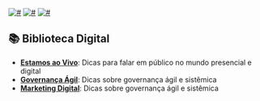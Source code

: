 [![#](https://img.shields.io/badge/licence-CC--BY--4.0-blue.svg?style=flat-square)](#) [![#](https://img.shields.io/badge/file_types-pdf-red.svg?style=flat-square)](#) [![#](https://img.shields.io/badge/study-free-yellow.svg?style=flat-square)](#)

## 📚 Biblioteca Digital

- **[Estamos ao Vivo](eBook%20-%20ESTAMOS%20AO%20VIVO.pdf)**:   Dicas para falar em público no mundo presencial e digital
- **[Governança Ágil](eBook%20-%20GOVERNANC%CC%A7A%20A%CC%81GIL.pdf)**:   Dicas sobre governança ágil e sistêmica
- **[Marketing Digital](eBook%20-%20MKT%20DIGITAL%20CONCEITOS.pdf)**:   Dicas sobre governança ágil e sistêmica

